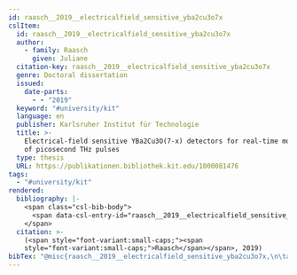 ```yaml
---
id: raasch__2019__electricalfield_sensitive_yba2cu3o7x
cslItem:
  id: raasch__2019__electricalfield_sensitive_yba2cu3o7x
  author:
    - family: Raasch
      given: Juliane
  citation-key: raasch__2019__electricalfield_sensitive_yba2cu3o7x
  genre: Doctoral dissertation
  issued:
    date-parts:
      - - "2019"
  keyword: "#university/kit"
  language: en
  publisher: Karlsruher Institut für Technologie
  title: >-
    Electrical-field sensitive YBa2Cu3O(7-x) detectors for real-time monitoring
    of picosecond THz pulses
  type: thesis
  URL: https://publikationen.bibliothek.kit.edu/1000081476
tags:
  - "#university/kit"
rendered:
  bibliography: |-
    <span class="csl-bib-body">
      <span data-csl-entry-id="raasch__2019__electricalfield_sensitive_yba2cu3o7x" class="csl-entry"><span class='author-bib'>Raasch</span>. <span class='date-bib'>(2019)</span>. <span class='title'><i><b><span style="font-style:normal;">Electrical-field sensitive YBa2Cu3O(7-x) detectors for real-time monitoring of picosecond THz pulses</span></b></i></span> [Doctoral dissertation, Karlsruher Institut für Technologie]. <span class='URL'><a href='https://publikationen.bibliothek.kit.edu/1000081476'>LINK</a></span></span>
    </span>
  citation: >-
    (<span style="font-variant:small-caps;"><span
    style="font-variant:small-caps;">Raasch</span></span>, 2019)
bibTex: "@misc{raasch__2019__electricalfield_sensitive_yba2cu3o7x,\n\tauthor = {Raasch, Juliane},\n\tyear = {2019},\n\tschool = {Karlsruher Institut f{\\\" u}r Technologie},\n\ttitle = {Electrical-field sensitive {YBa2Cu3O}(7-x) detectors for real-time monitoring of picosecond {THz} pulses},\n\ttype = {Doctoral dissertation},\n\turl = {https://publikationen.bibliothek.kit.edu/1000081476},\n}\n\n"
---
```

